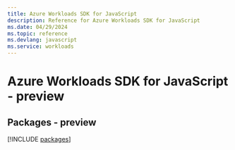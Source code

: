 ```yaml
---
title: Azure Workloads SDK for JavaScript
description: Reference for Azure Workloads SDK for JavaScript
ms.date: 04/29/2024
ms.topic: reference
ms.devlang: javascript
ms.service: workloads
---
```

# Azure Workloads SDK for JavaScript - preview
## Packages - preview
[!INCLUDE [packages](workloads-index.md)]